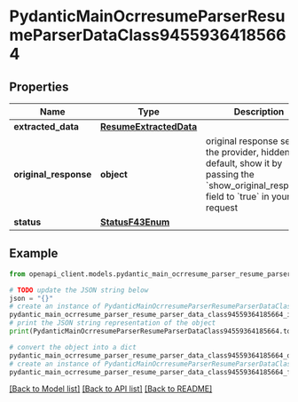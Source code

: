 # PydanticMainOcrresumeParserResumeParserDataClass94559364185664


## Properties

Name | Type | Description | Notes
------------ | ------------- | ------------- | -------------
**extracted_data** | [**ResumeExtractedData**](ResumeExtractedData.md) |  | 
**original_response** | **object** | original response sent by the provider, hidden by default, show it by passing the &#x60;show_original_response&#x60; field to &#x60;true&#x60; in your request | [optional] 
**status** | [**StatusF43Enum**](StatusF43Enum.md) |  | 

## Example

```python
from openapi_client.models.pydantic_main_ocrresume_parser_resume_parser_data_class94559364185664 import PydanticMainOcrresumeParserResumeParserDataClass94559364185664

# TODO update the JSON string below
json = "{}"
# create an instance of PydanticMainOcrresumeParserResumeParserDataClass94559364185664 from a JSON string
pydantic_main_ocrresume_parser_resume_parser_data_class94559364185664_instance = PydanticMainOcrresumeParserResumeParserDataClass94559364185664.from_json(json)
# print the JSON string representation of the object
print(PydanticMainOcrresumeParserResumeParserDataClass94559364185664.to_json())

# convert the object into a dict
pydantic_main_ocrresume_parser_resume_parser_data_class94559364185664_dict = pydantic_main_ocrresume_parser_resume_parser_data_class94559364185664_instance.to_dict()
# create an instance of PydanticMainOcrresumeParserResumeParserDataClass94559364185664 from a dict
pydantic_main_ocrresume_parser_resume_parser_data_class94559364185664_form_dict = pydantic_main_ocrresume_parser_resume_parser_data_class94559364185664.from_dict(pydantic_main_ocrresume_parser_resume_parser_data_class94559364185664_dict)
```
[[Back to Model list]](../README.md#documentation-for-models) [[Back to API list]](../README.md#documentation-for-api-endpoints) [[Back to README]](../README.md)


